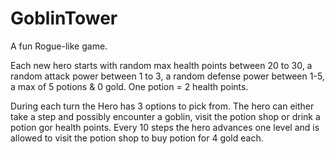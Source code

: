 # GoblinTower

A fun Rogue-like game.

Each new hero starts with random max health points between 20 to 30, 
a random attack power between 1 to 3, 
a random defense power between 1-5, 
a max of 5 potions & 0 gold.
One potion = 2 health points.

During each turn the Hero has 3 options to pick from. 
The hero can either take a step and possibly encounter a goblin, visit the potion shop or drink a potion gor health points.
Every 10 steps the hero advances one level and is allowed to visit the potion shop to buy potion for 4 gold each.

